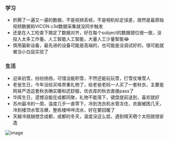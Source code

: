 ### 学习
- 折腾了一遍又一遍的数据，不是视频丢帧，不是相机标定误差，居然是最原始视频数据和VICON c3d数据采集就没同步触发
- 还是在人工检查下搞定了数据对齐，好在每个subject的数据错位很一致，没投入太多工作量。人工智能人工智能，大量人工少量智能😂
- 慎用最新设备，最先进的设备可能是高端的，也可能是没调试好的，很可能就被当小白鼠实验了

### 生活
- 迎来初雪，纷纷扬扬，可惜没能积雪，不然还能玩玩雪，打雪仗堆雪人
- 老爸生日，今年没给买啥贵重礼物了，给老爸老妈一人买了一套秋衣，主要是网易严选这套秋衣确实暖和还舒服，优衣库的秋衣直接pass了
- 华挥生日，遗憾没能在成都同聚，礼物不能落下，键盘提前送到，喜欢就好
- 苏州最冷的一周，温度几乎一直零下，冷到洗衣机水管冻住，衣服被困几天，冷到楼顶水管冻爆，整栋楼哗哗流水，好在要回暖了
- 天越冷就越想念成都，成都的冬天，温度没这么低，遇到晴天晒个太阳就很安逸

![image](https://github.com/veekly/veekly.github.io/assets/17079201/e385c773-baae-411c-8464-b68a068b0173)

<!-- ##{"timestamp":1703419200}## -->